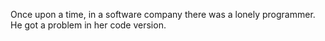 Once upon a time, in a software company there was a lonely programmer.
He got a problem in her code version.
